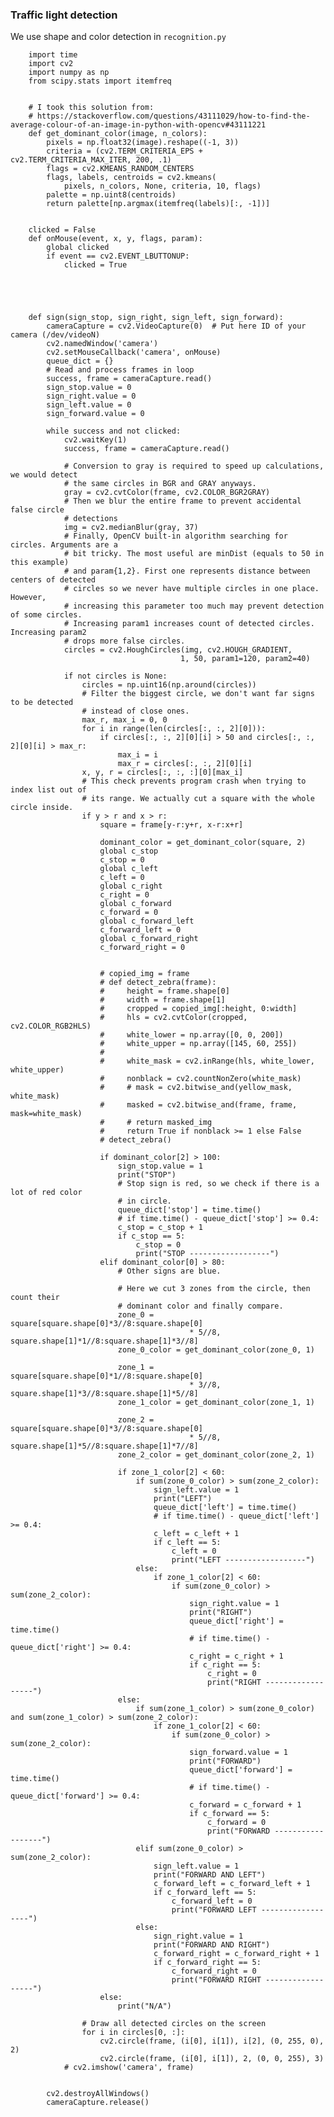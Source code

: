 
### Traffic light detection
We use shape and color detection in `recognition.py`
        
        import time
        import cv2
        import numpy as np
        from scipy.stats import itemfreq
        
        
        # I took this solution from:
        # https://stackoverflow.com/questions/43111029/how-to-find-the-average-colour-of-an-image-in-python-with-opencv#43111221
        def get_dominant_color(image, n_colors):
            pixels = np.float32(image).reshape((-1, 3))
            criteria = (cv2.TERM_CRITERIA_EPS + cv2.TERM_CRITERIA_MAX_ITER, 200, .1)
            flags = cv2.KMEANS_RANDOM_CENTERS
            flags, labels, centroids = cv2.kmeans(
                pixels, n_colors, None, criteria, 10, flags)
            palette = np.uint8(centroids)
            return palette[np.argmax(itemfreq(labels)[:, -1])]
        
        
        clicked = False
        def onMouse(event, x, y, flags, param):
            global clicked
            if event == cv2.EVENT_LBUTTONUP:
                clicked = True
        
        
        
        
        
        def sign(sign_stop, sign_right, sign_left, sign_forward):
            cameraCapture = cv2.VideoCapture(0)  # Put here ID of your camera (/dev/videoN)
            cv2.namedWindow('camera')
            cv2.setMouseCallback('camera', onMouse)
            queue_dict = {}
            # Read and process frames in loop
            success, frame = cameraCapture.read()
            sign_stop.value = 0
            sign_right.value = 0
            sign_left.value = 0
            sign_forward.value = 0
        
            while success and not clicked:
                cv2.waitKey(1)
                success, frame = cameraCapture.read()
        
                # Conversion to gray is required to speed up calculations, we would detect
                # the same circles in BGR and GRAY anyways.
                gray = cv2.cvtColor(frame, cv2.COLOR_BGR2GRAY)
                # Then we blur the entire frame to prevent accidental false circle
                # detections
                img = cv2.medianBlur(gray, 37)
                # Finally, OpenCV built-in algorithm searching for circles. Arguments are a
                # bit tricky. The most useful are minDist (equals to 50 in this example)
                # and param{1,2}. First one represents distance between centers of detected
                # circles so we never have multiple circles in one place. However,
                # increasing this parameter too much may prevent detection of some circles.
                # Increasing param1 increases count of detected circles. Increasing param2
                # drops more false circles.
                circles = cv2.HoughCircles(img, cv2.HOUGH_GRADIENT,
                                          1, 50, param1=120, param2=40)
        
                if not circles is None:
                    circles = np.uint16(np.around(circles))
                    # Filter the biggest circle, we don't want far signs to be detected
                    # instead of close ones.
                    max_r, max_i = 0, 0
                    for i in range(len(circles[:, :, 2][0])):
                        if circles[:, :, 2][0][i] > 50 and circles[:, :, 2][0][i] > max_r:
                            max_i = i
                            max_r = circles[:, :, 2][0][i]
                    x, y, r = circles[:, :, :][0][max_i]
                    # This check prevents program crash when trying to index list out of
                    # its range. We actually cut a square with the whole circle inside.
                    if y > r and x > r:
                        square = frame[y-r:y+r, x-r:x+r]
        
                        dominant_color = get_dominant_color(square, 2)
                        global c_stop
                        c_stop = 0
                        global c_left
                        c_left = 0
                        global c_right
                        c_right = 0
                        global c_forward
                        c_forward = 0
                        global c_forward_left
                        c_forward_left = 0
                        global c_forward_right
                        c_forward_right = 0
        
        
                        # copied_img = frame
                        # def detect_zebra(frame):
                        #     height = frame.shape[0]
                        #     width = frame.shape[1]
                        #     cropped = copied_img[:height, 0:width]
                        #     hls = cv2.cvtColor(cropped, cv2.COLOR_RGB2HLS)
                        #     white_lower = np.array([0, 0, 200])
                        #     white_upper = np.array([145, 60, 255])
                        #
                        #     white_mask = cv2.inRange(hls, white_lower, white_upper)
                        #     nonblack = cv2.countNonZero(white_mask)
                        #     # mask = cv2.bitwise_and(yellow_mask, white_mask)
                        #     masked = cv2.bitwise_and(frame, frame, mask=white_mask)
                        #     # return masked_img
                        #     return True if nonblack >= 1 else False
                        # detect_zebra()
        
                        if dominant_color[2] > 100:
                            sign_stop.value = 1
                            print("STOP")
                            # Stop sign is red, so we check if there is a lot of red color
                            # in circle.
                            queue_dict['stop'] = time.time()
                            # if time.time() - queue_dict['stop'] >= 0.4:
                            c_stop = c_stop + 1
                            if c_stop == 5:
                                c_stop = 0
                                print("STOP ------------------")
                        elif dominant_color[0] > 80:
                            # Other signs are blue.
        
                            # Here we cut 3 zones from the circle, then count their
                            # dominant color and finally compare.
                            zone_0 = square[square.shape[0]*3//8:square.shape[0]
                                            * 5//8, square.shape[1]*1//8:square.shape[1]*3//8]
                            zone_0_color = get_dominant_color(zone_0, 1)
        
                            zone_1 = square[square.shape[0]*1//8:square.shape[0]
                                            * 3//8, square.shape[1]*3//8:square.shape[1]*5//8]
                            zone_1_color = get_dominant_color(zone_1, 1)
        
                            zone_2 = square[square.shape[0]*3//8:square.shape[0]
                                            * 5//8, square.shape[1]*5//8:square.shape[1]*7//8]
                            zone_2_color = get_dominant_color(zone_2, 1)
        
                            if zone_1_color[2] < 60:
                                if sum(zone_0_color) > sum(zone_2_color):
                                    sign_left.value = 1
                                    print("LEFT")
                                    queue_dict['left'] = time.time()
                                    # if time.time() - queue_dict['left'] >= 0.4:
                                    c_left = c_left + 1
                                    if c_left == 5:
                                        c_left = 0
                                        print("LEFT ------------------")
                                else:
                                    if zone_1_color[2] < 60:
                                        if sum(zone_0_color) > sum(zone_2_color):
                                            sign_right.value = 1
                                            print("RIGHT")
                                            queue_dict['right'] = time.time()
                                            # if time.time() - queue_dict['right'] >= 0.4:
                                            c_right = c_right + 1
                                            if c_right == 5:
                                                c_right = 0
                                                print("RIGHT ------------------")
                            else:
                                if sum(zone_1_color) > sum(zone_0_color) and sum(zone_1_color) > sum(zone_2_color):
                                    if zone_1_color[2] < 60:
                                        if sum(zone_0_color) > sum(zone_2_color):
                                            sign_forward.value = 1
                                            print("FORWARD")
                                            queue_dict['forward'] = time.time()
                                            # if time.time() - queue_dict['forward'] >= 0.4:
                                            c_forward = c_forward + 1
                                            if c_forward == 5:
                                                c_forward = 0
                                                print("FORWARD ------------------")
                                elif sum(zone_0_color) > sum(zone_2_color):
                                    sign_left.value = 1
                                    print("FORWARD AND LEFT")
                                    c_forward_left = c_forward_left + 1
                                    if c_forward_left == 5:
                                        c_forward_left = 0
                                        print("FORWARD LEFT ------------------")
                                else:
                                    sign_right.value = 1
                                    print("FORWARD AND RIGHT")
                                    c_forward_right = c_forward_right + 1
                                    if c_forward_right == 5:
                                        c_forward_right = 0
                                        print("FORWARD RIGHT ------------------")
                        else:
                            print("N/A")
        
                    # Draw all detected circles on the screen
                    for i in circles[0, :]:
                        cv2.circle(frame, (i[0], i[1]), i[2], (0, 255, 0), 2)
                        cv2.circle(frame, (i[0], i[1]), 2, (0, 0, 255), 3)
                # cv2.imshow('camera', frame)
        
        
            cv2.destroyAllWindows()
            cameraCapture.release()